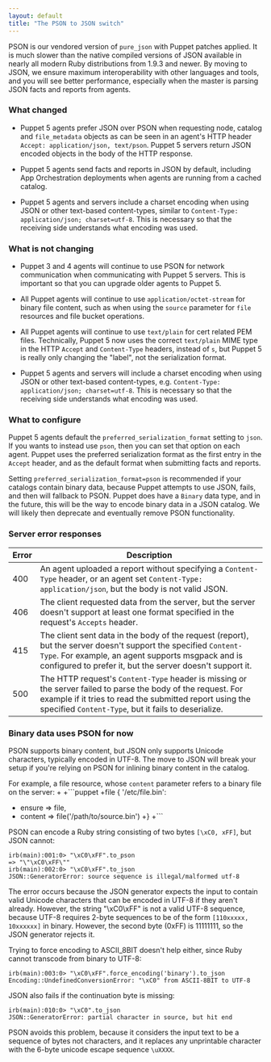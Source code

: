 ```yaml
---
layout: default
title: "The PSON to JSON switch"
---
```


PSON is our vendored version of `pure_json` with Puppet patches applied. It is much slower than the native compiled versions of JSON available in nearly all modern Ruby distributions from 1.9.3 and newer. By moving to JSON, we ensure maximum interoperability with other languages and tools, and you will see better performance, especially when the master is parsing JSON facts and reports from agents.

### What changed

* Puppet 5 agents prefer JSON over PSON when requesting node, catalog and `file_metadata` objects as can be seen in an agent's HTTP header `Accept: application/json, text/pson`. Puppet 5 servers return JSON encoded objects in the body of the HTTP response.

* Puppet 5 agents send facts and reports in JSON by default, including App Orchestration deployments when agents are running from a cached catalog.

* Puppet 5 agents and servers include a charset encoding when using JSON or other text-based content-types, similar to `Content-Type: application/json; charset=utf-8`. This is necessary so that the receiving side understands what encoding was used.

### What is not changing

* Puppet 3 and 4 agents will continue to use PSON for network communication when communicating with Puppet 5 servers. This is important so that you can upgrade older agents to Puppet 5.

* All Puppet agents will continue to use `application/octet-stream` for binary file content, such as when using the `source` parameter for `file` resources and file bucket operations.

* All Puppet agents will continue to use `text/plain` for cert related PEM files. Technically, Puppet 5 now uses the correct `text/plain` MIME type in the HTTP `Accept` and `Content-Type` headers, instead of `s`, but Puppet 5 is really only changing the "label", not the serialization format.

* Puppet 5 agents and servers will include a charset encoding when using JSON or other text-based content-types, e.g. `Content-Type: application/json; charset=utf-8`. This is necessary so that the receiving side understands what encoding was used.

### What to configure

Puppet 5 agents default the `preferred_serialization_format` setting to `json`. If you wants to instead use `pson`, then you can set that option on each agent. Puppet uses the preferred serialization format as the first entry in the `Accept` header, and as the default format when submitting facts and reports.

Setting `preferred_serialization_format=pson` is recommended if your catalogs contain binary data, because Puppet attempts to use JSON, fails, and then will fallback to PSON. Puppet does have a `Binary` data type, and in the future, this will be the way to encode binary data in a JSON catalog. We will likely then deprecate and eventually remove PSON functionality.

### Server error responses

| Error | Description                                                                                                                                                                                                                      |
|-------|----------------------------------------------------------------------------------------------------------------------------------------------------------------------------------------------------------------------------------|
| 400   | An agent uploaded a report without specifying a `Content-Type` header, or an agent set `Content-Type: application/json`, but the body is not valid JSON.                                                                         |
| 406   | The client requested data from the server, but the server doesn't support at least one format specified in the request's `Accepts` header.                                                                                       |
| 415   | The client sent data in the body of the request (report), but the server doesn't support the specified `Content-Type`. For example, an agent supports msgpack and is configured to prefer it, but the server doesn't support it. |
| 500   | The HTTP request's `Content-Type` header is missing or the server failed to parse the body of the request. For example if it tries to read the submitted report using the specified `Content-Type`, but it fails to deserialize. |

### Binary data uses PSON for now

PSON supports binary content, but JSON only supports Unicode characters, typically encoded in UTF-8. The move to JSON will break your setup if you're relying on PSON for inlining binary content in the catalog.

For example, a file resource, whose `content` parameter refers to a binary file on the server:
 +
 +```puppet
 +file { '/etc/file.bin':
 + ensure  => file,
 + content => file('/path/to/source.bin')
 +}
 +```

PSON can encode a Ruby string consisting of two bytes `[\xC0, xFF]`, but JSON cannot:

~~~
irb(main):001:0> "\xC0\xFF".to_pson
=> "\"\xC0\xFF\""
irb(main):002:0> "\xC0\xFF".to_json
JSON::GeneratorError: source sequence is illegal/malformed utf-8
~~~

The error occurs because the JSON generator expects the input to contain valid Unicode characters that can be encoded in UTF-8 if they aren't already. However, the string "\xC0\xFF" is not a valid UTF-8 sequence, because UTF-8 requires 2-byte sequences to be of the form `[110xxxxx, 10xxxxxx]` in binary. However, the second byte (0xFF) is 11111111, so the JSON generator rejects it.

Trying to force encoding to ASCII_8BIT doesn't help either, since Ruby cannot transcode from binary to UTF-8:

~~~
irb(main):003:0> "\xC0\xFF".force_encoding('binary').to_json
Encoding::UndefinedConversionError: "\xC0" from ASCII-8BIT to UTF-8
~~~

JSON also fails if the continuation byte is missing:

~~~
irb(main):010:0> "\xC0".to_json
JSON::GeneratorError: partial character in source, but hit end
~~~

PSON avoids this problem, because it considers the input text to be a sequence of bytes not characters, and it replaces any unprintable character with the 6-byte unicode escape sequence `\uXXXX`.